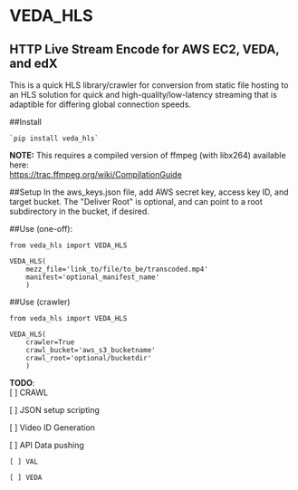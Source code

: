 # VEDA_HLS
## HTTP Live Stream Encode for AWS EC2, VEDA, and edX

This is a quick HLS library/crawler for conversion from static file hosting to an HLS solution for quick and high-quality/low-latency streaming that is adaptible for differing global connection speeds.

##Install

    `pip install veda_hls`

**NOTE:**
This requires a compiled version of ffmpeg (with libx264) available here:  
https://trac.ffmpeg.org/wiki/CompilationGuide

##Setup
In the aws_keys.json file, add AWS secret key, access key ID, and target bucket. The "Deliver Root" is optional, and can point to a root subdirectory in the bucket, if desired.


##Use (one-off):
    
    from veda_hls import VEDA_HLS

    VEDA_HLS(
        mezz_file='link_to/file/to_be/transcoded.mp4'
        manifest='optional_manifest_name'
        )


##Use (crawler)
    
    from veda_hls import VEDA_HLS

    VEDA_HLS(
        crawler=True
        crawl_bucket='aws_s3_bucketname'
        crawl_root='optional/bucketdir'
        )


**TODO**:  
[ ] CRAWL  

[ ] JSON setup scripting  

[ ] Video ID Generation  

[ ] API Data pushing  

    [ ] VAL  

    [ ] VEDA  
